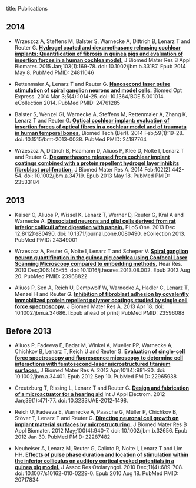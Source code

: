 title: Publications

## 2014

* Wrzeszcz A, Steffens M, Balster S, Warnecke A, Dittrich B, Lenarz T and Reuter G. [**Hydrogel coated and dexamethasone releasing cochlear implants: Quantification of fibrosis in guinea pigs and evaluation of insertion forces in a human cochlea model.**](http://onlinelibrary.wiley.com/doi/10.1002/jbm.b.33187/abstract;jsessionid=2563AABAD49F1730D686B1CCE3B1FB2E.f01t04) J Biomed Mater Res B Appl Biomater. 2015 Jan;103(1):169-78. doi: 10.1002/jbm.b.33187. Epub 2014 May 8. PubMed PMID: 24811046

* Rettenmaier A, Lenarz T and Reuter G. [**Nanosecond laser pulse stimulation of spiral ganglion neurons and model cells.**](http://www.opticsinfobase.org/boe/abstract.cfm?uri=boe-5-4-1014) Biomed Opt Express. 2014 Mar 3;5(4):1014-25. doi: 10.1364/BOE.5.001014. eCollection 2014. PubMed PMID: 24761285 

* Balster S, Wenzel GI, Warnecke A, Steffens M, Rettenmaier A, Zhang K, Lenarz T and Reuter G. [**Optical cochlear implant: evaluation of insertion forces of optical fibres in a cochlear model and of traumata in human temporal bones.**](http://www.ncbi.nlm.nih.gov/pubmed/24197764) Biomed Tech (Berl). 2014 Feb;59(1):19-28. doi: 10.1515/bmt-2013-0038. PubMed PMID: 24197764

* Wrzeszcz A, Dittrich B, Haamann D, Aliuos P, Klee D, Nolte I, Lenarz T and Reuter G. [**Dexamethasone released from cochlear implant coatings combined with a protein repellent hydrogel layer inhibits fibroblast proliferation.**](http://onlinelibrary.wiley.com/doi/10.1002/jbm.a.34719/abstract) J Biomed Mater Res A. 2014 Feb;102(2):442-54. doi: 10.1002/jbm.a.34719. Epub 2013 May 18. PubMed PMID: 23533184

## 2013

* Kaiser O, Aliuos P, Wissel K, Lenarz T, Werner D, Reuter G, Kral A and Warnecke A. [**Dissociated neurons and glial cells derived from rat inferior colliculi after digestion with papain.**](http://www.plosone.org/article/info%3Adoi%2F10.1371%2Fjournal.pone.0080490) PLoS One. 2013 Dec 12;8(12):e80490. doi: 10.1371/journal.pone.0080490. eCollection 2013. PubMed PMID: 24349001

* Wrzeszcz A, Reuter G, Nolte I, Lenarz T and Scheper V. [**Spiral ganglion neuron quantification in the guinea pig cochlea using Confocal Laser Scanning Microscopy compared to embedding methods.**](http://www.sciencedirect.com/science/article/pii/S0378595513001937) Hear Res. 2013 Dec;306:145-55. doi: 10.1016/j.heares.2013.08.002. Epub 2013 Aug 20. PubMed PMID: 23968822

* Aliuos P, Sen A, Reich U, Dempwolf W, Warnecke A, Hadler C, Lenarz T, Menzel H and Reuter G. [**Inhibition of fibroblast adhesion by covalently immobilized protein repellent polymer coatings studied by single cell force spectroscopy.**](http://onlinelibrary.wiley.com/doi/10.1002/jbm.a.34686/abstract) J Biomed Mater Res A. 2013 Apr 18. doi: 10.1002/jbm.a.34686. [Epub ahead of print] PubMed PMID: 23596088


## Before 2013

* Aliuos P, Fadeeva E, Badar M, Winkel A, Mueller PP, Warnecke A, Chichkov B, Lenarz T, Reich U and Reuter G. [**Evaluation of single-cell force spectroscopy and fluorescence microscopy to determine cell interactions with femtosecond-laser microstructured titanium surfaces.**](http://onlinelibrary.wiley.com/doi/10.1002/jbm.a.34401/abstract) J Biomed Mater Res A. 2013 Apr;101(4):981-90. doi: 10.1002/jbm.a.34401. Epub 2012 Sep 10. PubMed PMID: 22965938

* Creutzburg T, Rissing L, Lenarz T and Reuter G. [**Design and fabrication of a microactuator for a hearing aid**](http://iospress.metapress.com/content/91951u16274m8105/) Int J Appl Electrom. 2012 Jan;39(1):471-77. doi: 10.3233/JAE-2012-1498.

* Reich U, Fadeeva E, Warnecke A, Paasche G, Müller P, Chichkov B, Stöver T, Lenarz T and Reuter G. [**Directing neuronal cell growth on implant material surfaces by microstructuring.**](http://onlinelibrary.wiley.com/doi/10.1002/jbm.b.32656/abstract) J Biomed Mater Res B Appl Biomater. 2012 May;100(4):940-7. doi: 10.1002/jbm.b.32656. Epub 2012 Jan 30. PubMed PMID: 22287482


* Neuheiser A, Lenarz M, Reuter G, Calixto R, Nolte I, Lenarz T and Lim HH. [**Effects of pulse phase duration and location of stimulation within the inferior colliculus on auditory cortical evoked potentials in a guinea pig model.**](http://onlinelibrary.wiley.com/doi/10.1002/jbm.b.32656/abstract) J Assoc Res Otolaryngol. 2010 Dec;11(4):689-708. doi: 10.1007/s10162-010-0229-0. Epub 2010 Aug 18. PubMed PMID: 20717834



